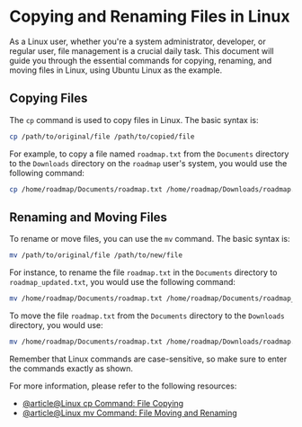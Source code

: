 # Copying and Renaming Files in Linux

As a Linux user, whether you're a system administrator, developer, or regular user, file management is a crucial daily task. This document will guide you through the essential commands for copying, renaming, and moving files in Linux, using Ubuntu Linux as the example.

## Copying Files

The `cp` command is used to copy files in Linux. The basic syntax is:

```bash
cp /path/to/original/file /path/to/copied/file
```

For example, to copy a file named `roadmap.txt` from the `Documents` directory to the `Downloads` directory on the `roadmap` user's system, you would use the following command:

```bash
cp /home/roadmap/Documents/roadmap.txt /home/roadmap/Downloads/roadmap.txt
```

## Renaming and Moving Files

To rename or move files, you can use the `mv` command. The basic syntax is:

```bash
mv /path/to/original/file /path/to/new/file
```

For instance, to rename the file `roadmap.txt` in the `Documents` directory to `roadmap_updated.txt`, you would use the following command:

```bash
mv /home/roadmap/Documents/roadmap.txt /home/roadmap/Documents/roadmap_updated.txt
```

To move the file `roadmap.txt` from the `Documents` directory to the `Downloads` directory, you would use:

```bash
mv /home/roadmap/Documents/roadmap.txt /home/roadmap/Downloads/roadmap.txt
```

Remember that Linux commands are case-sensitive, so make sure to enter the commands exactly as shown.

For more information, please refer to the following resources:

- [@article@Linux cp Command: File Copying](https://labex.io/tutorials/linux-linux-cp-command-file-copying-209744)
- [@article@Linux mv Command: File Moving and Renaming](https://labex.io/tutorials/linux-linux-mv-command-file-moving-and-renaming-209743)
